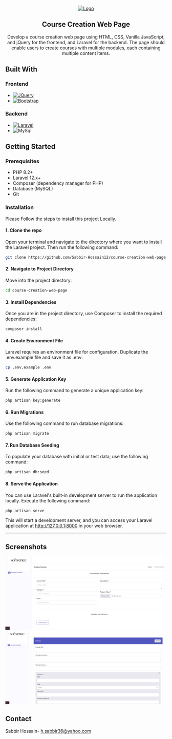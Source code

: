 <!-- PROJECT LOGO -->
<br />
<div align="center">
  <a href="">
    <img src="https://encrypted-tbn0.gstatic.com/images?q=tbn:ANd9GcTdcgr01QFE8iW8m7VD8rT5vtf9BtSMh26otQ&s" alt="Logo" width="180" height="60">
  </a>

[//]: # (<h2 align="center"> JobPulse: Job Portal Management System</h2>)

##  Course Creation Web Page

  <p align="center">Develop a course creation web page using HTML, CSS, Vanilla JavaScript, and jQuery for the frontend, and Laravel for the backend. The page should enable users to create courses with multiple modules, each containing multiple content items. </p>

</div>






## Built With
### Frontend

- [![JQuery][JQuery.com]][JQuery-url]
- [![Bootstrap][Bootstrap.com]][Bootstrap-url]

### Backend
- [![Laravel][Laravel.com]][Laravel-url]
- ![MySql][mysql.com]



<!-- GETTING STARTED -->

## Getting Started

### Prerequisites

* PHP 8.2+
* Laravel 12.x+
* Composer (dependency manager for PHP)
* Database (MySQL)
* Git

### Installation

Please Follow the steps to install this project Locally.

#### 1. Clone the repo

Open your terminal and navigate to the directory where you want to install the Laravel project.
Then run the following command:

   ```sh
   git clone https://github.com/Sabbir-Hossain12/course-creation-web-page
   ```

#### 2. Navigate to Project Directory

Move into the project directory:

   ```sh
   cd course-creation-web-page
   ```

#### 3. Install Dependencies

Once you are in the project directory, use Composer to install the required dependencies:

   ```sh
   composer install
   ```

#### 4. Create Environment File

Laravel requires an environment file for configuration. Duplicate the .env.example file and save it as .env:

   ```sh
   cp .env.example .env
   ```

#### 5. Generate Application Key

Run the following command to generate a unique application key:

   ```sh
php artisan key:generate
   ```

#### 6. Run Migrations

Use the following command to run database migrations:

   ```sh
  php artisan migrate
   ```   
#### 7. Run Database Seeding

To populate your database with initial or test data, use the following command:

   ```sh
 php artisan db:seed
   ```  

#### 8. Serve the Application

You can use Laravel's built-in development server to run the application locally.
Execute the following command:

```sh
php artisan serve
```   

This will start a development server, and you can access your Laravel application at http://127.0.0.1:8000 in your web
browser.
<hr>


<!-- ROADMAP -->

## Screenshots
<img src="public/screenshots/course_1.png/" alt="screenshot_1" />
<img src="public/screenshots/course_2.png/" alt="screenshot_2" />

<!-- CONTACT -->

## Contact

Sabbir Hossain- h.sabbir36@yahoo.com


[Laravel.com]: https://img.shields.io/badge/Laravel-FF2D20?style=for-the-badge&logo=laravel&logoColor=white

[Laravel-url]: https://laravel.com

[Bootstrap.com]: https://img.shields.io/badge/Bootstrap-563D7C?style=for-the-badge&logo=bootstrap&logoColor=white

[Bootstrap-url]: https://getbootstrap.com

[JQuery.com]: https://img.shields.io/badge/jQuery-0769AD?style=for-the-badge&logo=jquery&logoColor=white

[JQuery-url]: https://jquery.com
[mysql.com]: https://img.shields.io/badge/mysql-white?style=for-the-badge&logo=mysql&logoColor=black